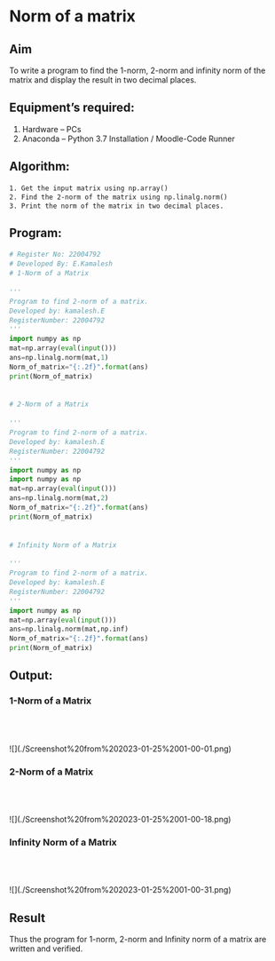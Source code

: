 # Norm of a matrix
## Aim
To write a program to find the 1-norm, 2-norm and infinity norm of the matrix and display the result in two decimal places.
## Equipment’s required:
1.	Hardware – PCs
2.	Anaconda – Python 3.7 Installation / Moodle-Code Runner
## Algorithm:
	1. Get the input matrix using np.array()   
    2. Find the 2-norm of the matrix using np.linalg.norm()
	3. Print the norm of the matrix in two decimal places.
## Program:
```Python
# Register No: 22004792
# Developed By: E.Kamalesh
# 1-Norm of a Matrix

'''
Program to find 2-norm of a matrix.
Developed by: kamalesh.E
RegisterNumber: 22004792
'''
import numpy as np
mat=np.array(eval(input()))
ans=np.linalg.norm(mat,1)
Norm_of_matrix="{:.2f}".format(ans)
print(Norm_of_matrix)


# 2-Norm of a Matrix

'''
Program to find 2-norm of a matrix.
Developed by: kamalesh.E
RegisterNumber: 22004792
'''
import numpy as np
import numpy as np
mat=np.array(eval(input()))
ans=np.linalg.norm(mat,2)
Norm_of_matrix="{:.2f}".format(ans)
print(Norm_of_matrix)


# Infinity Norm of a Matrix

'''
Program to find 2-norm of a matrix.
Developed by: kamalesh.E
RegisterNumber: 22004792
'''
import numpy as np
mat=np.array(eval(input()))
ans=np.linalg.norm(mat,np.inf)
Norm_of_matrix="{:.2f}".format(ans)
print(Norm_of_matrix)
```
## Output:
### 1-Norm of a Matrix
<br>
<br>
<br>
![](./Screenshot%20from%202023-01-25%2001-00-01.png)

### 2-Norm of a Matrix
<br>
<br>
<br>
![](./Screenshot%20from%202023-01-25%2001-00-18.png)

### Infinity Norm of a Matrix
<br>
<br>
<br>
![](./Screenshot%20from%202023-01-25%2001-00-31.png)

## Result
Thus the program for 1-norm, 2-norm and Infinity norm of a matrix are written and verified.
